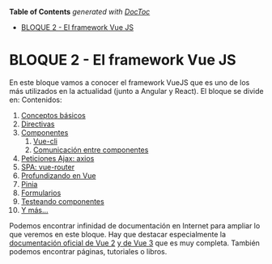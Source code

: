 <!-- START doctoc generated TOC please keep comment here to allow auto update -->
<!-- DON'T EDIT THIS SECTION, INSTEAD RE-RUN doctoc TO UPDATE -->
**Table of Contents**  *generated with [DocToc](https://github.com/thlorenz/doctoc)*

- [BLOQUE 2 - El framework Vue JS](#bloque-2---el-framework-vue-js)

<!-- END doctoc generated TOC please keep comment here to allow auto update -->

# BLOQUE 2 - El framework Vue JS
En este bloque vamos a conocer el framework VueJS que es uno de los más utilizados en la actualidad (junto a Angular y React). El bloque se divide en:
Contenidos:
1. [Conceptos básicos](./01-basics.md)
1. [Directivas](./02-directivas.md)
1. [Componentes](./03-componentes.md)
    1. [Vue-cli](./03_1-vue-cli.md)
    1. [Comunicación entre componentes](./03_2-comunicar_componentes.md)
2. [Peticiones Ajax: axios](./04-axios.md)
3. [SPA: vue-router](./05-vue-router.md)
4. [Profundizando en Vue](./06-profundizando.md)
5. [Pinia](./07-vuex.md)
6. [Formularios](./08-forms.md)
7. [Testeando componentes](./0x-testing.md)
8. [Y más...](./09-cosas.md)

Podemos encontrar infinidad de documentación en Internet para ampliar lo que veremos en este bloque. Hay que destacar especialmente la [documentación oficial de Vue 2](https://vuejs.org/v2/guide/index.html) [y de Vue 3](https://v3.vuejs.org/) que es muy completa. También podemos encontrar páginas, tutoriales o libros.

